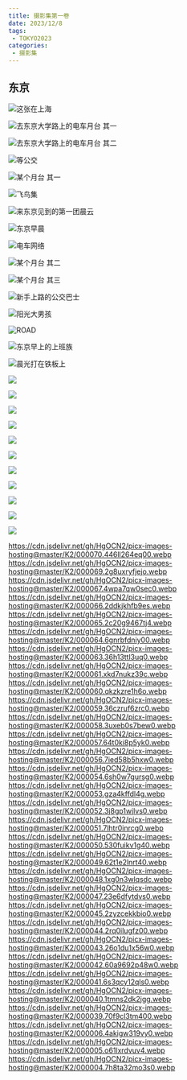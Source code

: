 ```yaml
---
title: 摄影集第一卷
date: 2023/12/8
tags:
 - TOKYO2023
categories:
 - 摄影集
---
```


## 东京

![这张在上海](https://cdn.jsdelivr.net/gh/HgOCN2/picx-images-hosting@master/20231214/000041.zw27lwwao9s.webp)


![去东京大学路上的电车月台 其一](https://cdn.jsdelivr.net/gh/HgOCN2/picx-images-hosting@master/20231214/000028.69dxy5zfssc0.webp)


![去东京大学路上的电车月台 其二](https://cdn.jsdelivr.net/gh/HgOCN2/picx-images-hosting@master/20231214/000027.64jd6sfeu0s0.webp)


![等公交](https://cdn.jsdelivr.net/gh/HgOCN2/picx-images-hosting@master/20231214/000021.6zaoxj7fohg0.webp)


![某个月台 其一](https://cdn.jsdelivr.net/gh/HgOCN2/picx-images-hosting@master/20231214/000047.58unsh5d6zc0.webp)


![飞鸟集](https://cdn.jsdelivr.net/gh/HgOCN2/picx-images-hosting@master/20231214/000052.5hr29as4y2s0.webp)

![来东京见到的第一团晨云](https://cdn.jsdelivr.net/gh/HgOCN2/picx-images-hosting@master/20231214/000051.5z7gk619dkk0.webp)


![东京早晨](https://cdn.jsdelivr.net/gh/HgOCN2/picx-images-hosting@master/20231214/000050.3uujiclfd9w0.webp)


![电车网络](https://cdn.jsdelivr.net/gh/HgOCN2/picx-images-hosting@master/20231214/000049.3k2ox4en13c0.webp)


![某个月台 其二](https://cdn.jsdelivr.net/gh/HgOCN2/picx-images-hosting@master/20231214/000048.5ypmyvii6x00.webp)


![某个月台 其三](https://cdn.jsdelivr.net/gh/HgOCN2/picx-images-hosting@master/20231214/000060.3oyqun0f3zo0.webp)


![新手上路的公交巴士](https://cdn.jsdelivr.net/gh/HgOCN2/picx-images-hosting@master/20231214/000059.2km0aapl0v20.webp)


![阳光大男孩](https://cdn.jsdelivr.net/gh/HgOCN2/picx-images-hosting@master/20231214/000058.f31nacn5cnc.webp)


![ROAD](https://cdn.jsdelivr.net/gh/HgOCN2/picx-images-hosting@master/20231214/000057.ehrzo1sp1zc.webp)


![东京早上的上班族](https://cdn.jsdelivr.net/gh/HgOCN2/picx-images-hosting@master/20231214/000054.6lpbr2elb440.webp)


![晨光打在铁板上](https://cdn.jsdelivr.net/gh/HgOCN2/picx-images-hosting@master/20231214/000053.18gg83a7ikao.webp)

![](https://cdn.jsdelivr.net/gh/HgOCN2/picx-images-hosting@master/20231214/000065.4son1m0zm2s0.webp)

![](https://cdn.jsdelivr.net/gh/HgOCN2/picx-images-hosting@master/20231214/000063.2xm7cr5e72k0.webp)

![](https://cdn.jsdelivr.net/gh/HgOCN2/picx-images-hosting@master/20231214/000062.46qd8z1bejs0.webp)

![](https://cdn.jsdelivr.net/gh/HgOCN2/picx-images-hosting@master/20231214/000061.3le90frxwzw0.webp)

![](https://cdn.jsdelivr.net/gh/HgOCN2/picx-images-hosting@master/20231214/000071.58vjoykwwps0.webp)

![](https://cdn.jsdelivr.net/gh/HgOCN2/picx-images-hosting@master/20231214/000070.79jxkldttgo0.webp)

![](https://cdn.jsdelivr.net/gh/HgOCN2/picx-images-hosting@master/20231214/000068.23mcl0odonmo.webp)

![](https://cdn.jsdelivr.net/gh/HgOCN2/picx-images-hosting@master/20231214/000067.64uvx30drwk0.webp)

![](https://cdn.jsdelivr.net/gh/HgOCN2/picx-images-hosting@master/20231214/000066.vtg5ack5e34.webp)

![](https://cdn.jsdelivr.net/gh/HgOCN2/picx-images-hosting@master/20231214/000069.6h4hx0kl9qk0.webp)

![](https://cdn.jsdelivr.net/gh/HgOCN2/picx-images-hosting@master/20231214/000055.ohd90fw7i4w.webp)




https://cdn.jsdelivr.net/gh/HgOCN2/picx-images-hosting@master/K2/000070.446ll264eq00.webp
https://cdn.jsdelivr.net/gh/HgOCN2/picx-images-hosting@master/K2/000069.2g8uxryfjejo.webp
https://cdn.jsdelivr.net/gh/HgOCN2/picx-images-hosting@master/K2/000067.4wpa7qw0sec0.webp
https://cdn.jsdelivr.net/gh/HgOCN2/picx-images-hosting@master/K2/000066.2ddkjkhfb9es.webp
https://cdn.jsdelivr.net/gh/HgOCN2/picx-images-hosting@master/K2/000065.2c20g9467tj4.webp
https://cdn.jsdelivr.net/gh/HgOCN2/picx-images-hosting@master/K2/000064.6gnrbfdniy00.webp
https://cdn.jsdelivr.net/gh/HgOCN2/picx-images-hosting@master/K2/000063.36h13ttl3uq0.webp
https://cdn.jsdelivr.net/gh/HgOCN2/picx-images-hosting@master/K2/000061.xkd7nukz39c.webp
https://cdn.jsdelivr.net/gh/HgOCN2/picx-images-hosting@master/K2/000060.qkzkzre1h6o.webp
https://cdn.jsdelivr.net/gh/HgOCN2/picx-images-hosting@master/K2/000059.36czruf6zrc0.webp
https://cdn.jsdelivr.net/gh/HgOCN2/picx-images-hosting@master/K2/000058.3uxeb0s7bew0.webp
https://cdn.jsdelivr.net/gh/HgOCN2/picx-images-hosting@master/K2/000057.64t0ki8p5yk0.webp
https://cdn.jsdelivr.net/gh/HgOCN2/picx-images-hosting@master/K2/000056.7ied58b5hxw0.webp
https://cdn.jsdelivr.net/gh/HgOCN2/picx-images-hosting@master/K2/000054.6sh0w7gursg0.webp
https://cdn.jsdelivr.net/gh/HgOCN2/picx-images-hosting@master/K2/000053.gza4kffdl4g.webp
https://cdn.jsdelivr.net/gh/HgOCN2/picx-images-hosting@master/K2/000052.3j8gp1wjlvs0.webp
https://cdn.jsdelivr.net/gh/HgOCN2/picx-images-hosting@master/K2/000051.7lhtr0inrcg0.webp
https://cdn.jsdelivr.net/gh/HgOCN2/picx-images-hosting@master/K2/000050.530fuikv1g40.webp
https://cdn.jsdelivr.net/gh/HgOCN2/picx-images-hosting@master/K2/000049.62t1e2lnrt40.webp
https://cdn.jsdelivr.net/gh/HgOCN2/picx-images-hosting@master/K2/000048.1xg0n3wlqsdc.webp
https://cdn.jsdelivr.net/gh/HgOCN2/picx-images-hosting@master/K2/000047.23e6dfytdvs0.webp
https://cdn.jsdelivr.net/gh/HgOCN2/picx-images-hosting@master/K2/000045.2zyzcekkbio0.webp
https://cdn.jsdelivr.net/gh/HgOCN2/picx-images-hosting@master/K2/000044.2rq0ilugfz00.webp
https://cdn.jsdelivr.net/gh/HgOCN2/picx-images-hosting@master/K2/000043.26o1du1x56w0.webp
https://cdn.jsdelivr.net/gh/HgOCN2/picx-images-hosting@master/K2/000042.60a9692p48w0.webp
https://cdn.jsdelivr.net/gh/HgOCN2/picx-images-hosting@master/K2/000041.6s3qcy12qls0.webp
https://cdn.jsdelivr.net/gh/HgOCN2/picx-images-hosting@master/K2/000040.1tmns2dk2jgg.webp
https://cdn.jsdelivr.net/gh/HgOCN2/picx-images-hosting@master/K2/000039.70f9cl3tm400.webp
https://cdn.jsdelivr.net/gh/HgOCN2/picx-images-hosting@master/K2/000006.4akigw319vy0.webp
https://cdn.jsdelivr.net/gh/HgOCN2/picx-images-hosting@master/K2/000005.o61lxrdvuv4.webp
https://cdn.jsdelivr.net/gh/HgOCN2/picx-images-hosting@master/K2/000004.7h8ta32mo3s0.webp